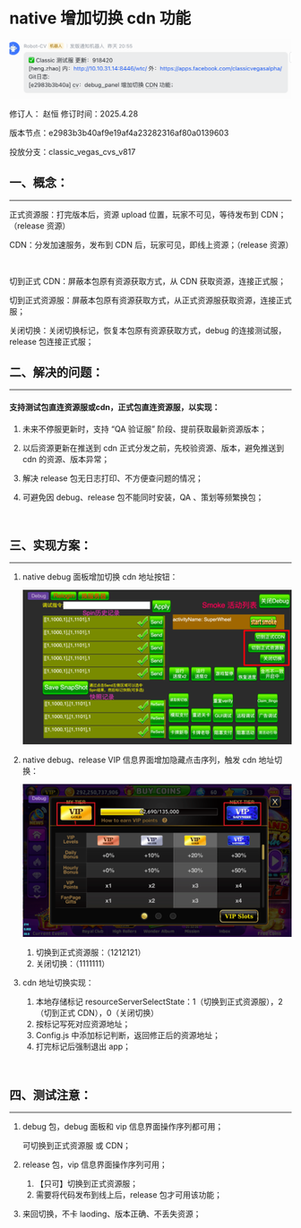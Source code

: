 # native 增加切换 cdn 功能

![image](/assets/a1517c63056492bccea1b1dbbfc5f22f.png)

<span data-type="text" style="color: var(--b3-font-color2);">修订人：</span> 赵恒			修订时间：2025.4.28

版本节点：e2983b3b40af9e19af4a23282316af80a0139603

投放分支：classic_vegas_cvs_v817

## 一、概念：

---

正式资源服：打完版本后，资源 upload 位置，玩家不可见，等待发布到 CDN；（release 资源）

CDN：分发加速服务，发布到 CDN 后，玩家可见，即线上资源；（release 资源）

‍

切到正式 CDN：屏蔽本包原有资源获取方式，从 CDN 获取资源，连接正式服；

切到正式资源服：屏蔽本包原有资源获取方式，从正式资源服获取资源，连接正式服；

关闭切换：关闭切换标记，恢复本包原有资源获取方式，debug 的连接测试服，release 包连接正式服；

  

## 二、解决的问题：

---

#### 支持测试包直连资源服或cdn，正式包直连资源服，以实现：

1. 未来不停服更新时，支持 “QA 验证服” 阶段、提前获取最新资源版本；

2. 以后资源更新在推送到 cdn 正式分发之前，先校验资源、版本，避免推送到 cdn 的资源、版本异常；

3. 解决 release 包无日志打印、不方便查问题的情况；
4. 可避免因 debug、release 包不能同时安装，QA 、策划等频繁换包；

‍

## 三、实现方案：

---

1. native debug 面板增加切换 cdn 地址按钮：

    ![image](/assets/56f9159eabd43712824593492957469c.png)
2. native debug、release VIP 信息界面增加隐藏点击序列，触发 cdn 地址切换：

    ![image](/assets/b934d2abe09911c35ab3d39833598e86.png)

    1. 切换到正式资源服：（1212121）
    2. 关闭切换：（1111111）
3. cdn 地址切换实现：

    1. 本地存储标记 resourceServerSelectState：1（切换到正式资源服），2（切到正式 CDN），0（关闭切换）
    2. 按标记写死对应资源地址；
    3. Config.js 中添加标记判断，返回修正后的资源地址；
    4. 打完标记后强制退出 app；

‍

## 四、测试注意：

---

1. debug 包，debug 面板和 vip 信息界面操作序列都可用；

    可切换到正式资源服 或 CDN；
2. release 包，vip 信息界面操作序列可用；

    1. 【只可】切换到正式资源服；
    2. 需要将代码发布到线上后，release 包才可用该功能；
3. 来回切换，不卡 laoding、版本正确、不丢失资源；

‍

